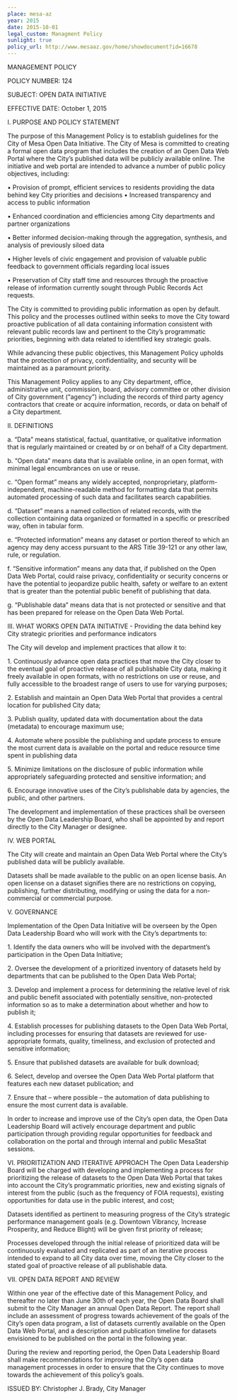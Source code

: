 ```yaml
---
place: mesa-az
year: 2015
date: 2015-10-01
legal_custom: Managment Policy
sunlight: true
policy_url: http://www.mesaaz.gov/home/showdocument?id=16678
---
```


<p>MANAGEMENT POLICY</p> <p>POLICY NUMBER: 124</p> <p>SUBJECT: OPEN DATA INITIATIVE</p> <p>EFFECTIVE DATE: October 1, 2015</p> <p>I. PURPOSE AND POLICY STATEMENT</p> <p>The purpose of this Management Policy is to establish guidelines for the City of Mesa Open Data Initiative. The City of Mesa is committed to creating a formal open data program that includes the creation of an Open Data Web Portal where the City’s published data will be publicly available online. The initiative and web portal are intended to advance a number of public policy objectives, including:</p> <p>• Provision of prompt, efficient services to residents providing the data behind key City priorities and decisions • Increased transparency and access to public information</p> <p>• Enhanced coordination and efficiencies among City departments and partner organizations</p> <p>• Better informed decision-making through the aggregation, synthesis, and analysis of previously siloed data</p> <p>• Higher levels of civic engagement and provision of valuable public feedback to government officials regarding local issues</p> <p>• Preservation of City staff time and resources through the proactive release of information currently sought through Public Records Act requests.</p> <p>The City is committed to providing public information as open by default. This policy and the processes outlined within seeks to move the City toward proactive publication of all data containing information consistent with relevant public records law and pertinent to the City’s programmatic priorities, beginning with data related to identified key strategic goals.</p> <p>While advancing these public objectives, this Management Policy upholds that the protection of privacy, confidentiality, and security will be maintained as a paramount priority.</p> <p>This Management Policy applies to any City department, office, administrative unit, commission, board, advisory committee or other division of City government (“agency”) including the records of third party agency contractors that create or acquire information, records, or data on behalf of a City department.</p> <p>II. DEFINITIONS</p> <p>a. “Data” means statistical, factual, quantitative, or qualitative information that is regularly maintained or created by or on behalf of a City department.</p> <p>b. “Open data” means data that is available online, in an open format, with minimal legal encumbrances on use or reuse.</p> <p>c. “Open format” means any widely accepted, nonproprietary, platform-independent, machine-readable method for formatting data that permits automated processing of such data and facilitates search capabilities.</p> <p>d. “Dataset” means a named collection of related records, with the collection containing data organized or formatted in a specific or prescribed way, often in tabular form.</p> <p>e. “Protected information” means any dataset or portion thereof to which an agency may deny access pursuant to the ARS Title 39-121 or any other law, rule, or regulation.</p> <p>f. “Sensitive information” means any data that, if published on the Open Data Web Portal, could raise privacy, confidentiality or security concerns or have the potential to jeopardize public health, safety or welfare to an extent that is greater than the potential public benefit of publishing that data.</p> <p>g. “Publishable data” means data that is not protected or sensitive and that has been prepared for release on the Open Data Web Portal.</p> <p>III. WHAT WORKS OPEN DATA INITIATIVE - Providing the data behind key City strategic priorities and performance indicators</p> <p>The City will develop and implement practices that allow it to:</p> <p>1. Continuously advance open data practices that move the City closer to the eventual goal of proactive release of all publishable City data, making it freely available in open formats, with no restrictions on use or reuse, and fully accessible to the broadest range of users to use for varying purposes;</p> <p>2. Establish and maintain an Open Data Web Portal that provides a central location for published City data;</p> <p>3. Publish quality, updated data with documentation about the data (metadata) to encourage maximum use;</p> <p>4. Automate where possible the publishing and update process to ensure the most current data is available on the portal and reduce resource time spent in publishing data</p> <p>5. Minimize limitations on the disclosure of public information while appropriately safeguarding protected and sensitive information; and</p> <p>6. Encourage innovative uses of the City’s publishable data by agencies, the public, and other partners.</p> <p>The development and implementation of these practices shall be overseen by the Open Data Leadership Board, who shall be appointed by and report directly to the City Manager or designee.</p> <p>IV. WEB PORTAL</p> <p>The City will create and maintain an Open Data Web Portal where the City’s published data will be publicly available.</p> <p>Datasets shall be made available to the public on an open license basis. An open license on a dataset signifies there are no restrictions on copying, publishing, further distributing, modifying or using the data for a non-commercial or commercial purpose.</p> <p>V. GOVERNANCE</p> <p>Implementation of the Open Data Initiative will be overseen by the Open Data Leadership Board who will work with the City’s departments to:</p> <p>1. Identify the data owners who will be involved with the department’s participation in the Open Data Initiative;</p> <p>2. Oversee the development of a prioritized inventory of datasets held by departments that can be published to the Open Data Web Portal;</p> <p>3. Develop and implement a process for determining the relative level of risk and public benefit associated with potentially sensitive, non-protected information so as to make a determination about whether and how to publish it;</p> <p>4. Establish processes for publishing datasets to the Open Data Web Portal, including processes for ensuring that datasets are reviewed for use-appropriate formats, quality, timeliness, and exclusion of protected and sensitive information;</p> <p>5. Ensure that published datasets are available for bulk download;</p> <p>6. Select, develop and oversee the Open Data Web Portal platform that features each new dataset publication; and</p> <p>7. Ensure that – where possible – the automation of data publishing to ensure the most current data is available.</p> <p>In order to increase and improve use of the City’s open data, the Open Data Leadership Board will actively encourage department and public participation through providing regular opportunities for feedback and collaboration on the portal and through internal and public MesaStat sessions.</p> <p>VI. PRIORITIZATION AND ITERATIVE APPROACH The Open Data Leadership Board will be charged with developing and implementing a process for prioritizing the release of datasets to the Open Data Web Portal that takes into account the City’s programmatic priorities, new and existing signals of interest from the public (such as the frequency of FOIA requests), existing opportunities for data use in the public interest, and cost;</p> <p>Datasets identified as pertinent to measuring progress of the City’s strategic performance management goals (e.g. Downtown Vibrancy, Increase Prosperity, and Reduce Blight) will be given first priority of release;</p> <p>Processes developed through the initial release of prioritized data will be continuously evaluated and replicated as part of an iterative process intended to expand to all City data over time, moving the City closer to the stated goal of proactive release of all publishable data.</p> <p>VII. OPEN DATA REPORT AND REVIEW</p> <p>Within one year of the effective date of this Management Policy, and thereafter no later than June 30th of each year, the Open Data Board shall submit to the City Manager an annual Open Data Report. The report shall include an assessment of progress towards achievement of the goals of the City’s open data program, a list of datasets currently available on the Open Data Web Portal, and a description and publication timeline for datasets envisioned to be published on the portal in the following year.</p> <p>During the review and reporting period, the Open Data Leadership Board shall make recommendations for improving the City’s open data management processes in order to ensure that the City continues to move towards the achievement of this policy’s goals.</p> <p>ISSUED BY: Christopher J. Brady, City Manager</p> <p/>
